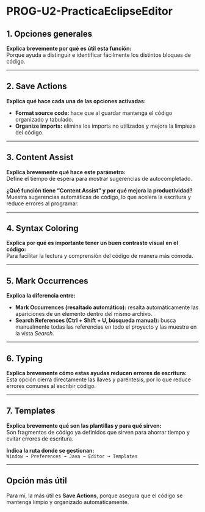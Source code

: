 # PROG-U2-PracticaEclipseEditor

## 1. Opciones generales  
**Explica brevemente por qué es útil esta función:**  
Porque ayuda a distinguir e identificar fácilmente los distintos bloques de código.  

---

## 2. Save Actions  
**Explica qué hace cada una de las opciones activadas:**  
- **Format source code:** hace que al guardar mantenga el código organizado y tabulado.  
- **Organize imports:** elimina los imports no utilizados y mejora la limpieza del código.  

---

## 3. Content Assist  
**Explica brevemente qué hace este parámetro:**  
Define el tiempo de espera para mostrar sugerencias de autocompletado.  

**¿Qué función tiene “Content Assist” y por qué mejora la productividad?**  
Muestra sugerencias automáticas de código, lo que acelera la escritura y reduce errores al programar.  

---

## 4. Syntax Coloring  
**Explica por qué es importante tener un buen contraste visual en el código:**  
Para facilitar la lectura y comprensión del código de manera más cómoda.  

---

## 5. Mark Occurrences  
**Explica la diferencia entre:**  
- **Mark Occurrences (resaltado automático):** resalta automáticamente las apariciones de un elemento dentro del mismo archivo.  
- **Search References (Ctrl + Shift + U, búsqueda manual):** busca manualmente todas las referencias en todo el proyecto y las muestra en la vista *Search*.  

---

## 6. Typing  
**Explica brevemente cómo estas ayudas reducen errores de escritura:**  
Esta opción cierra directamente las llaves y paréntesis, por lo que reduce errores comunes al escribir código.  

---

## 7. Templates  
**Explica brevemente qué son las plantillas y para qué sirven:**  
Son fragmentos de código ya definidos que sirven para ahorrar tiempo y evitar errores de escritura.  

**Indica la ruta donde se gestionan:**  
`Window → Preferences → Java → Editor → Templates`  

---

## Opción más útil  
Para mí, la más útil es **Save Actions**, porque asegura que el código se mantenga limpio y organizado automáticamente. 
